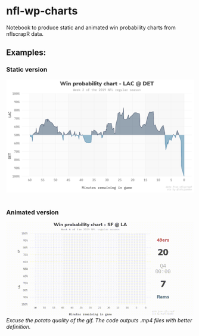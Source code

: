 # nfl-wp-charts
Notebook to produce static and animated win probability charts from nflscrapR data.

## Examples:

### Static version
![Static](example.png)
<br>
<br>

### Animated version
![Animated](example.gif)
*Excuse the potato quality of the gif. The code outputs .mp4 files with better definition.*
